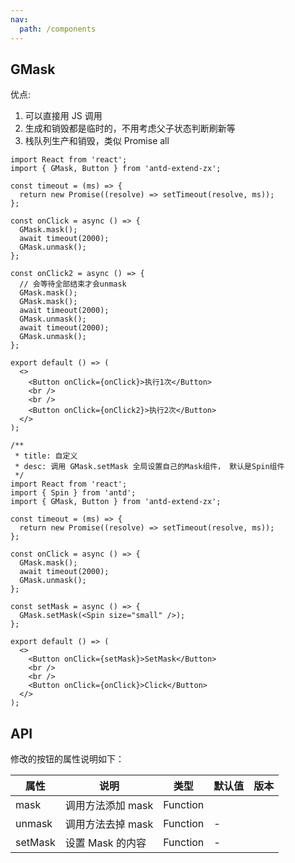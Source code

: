 ```yaml
---
nav:
  path: /components
---
```


## GMask

优点:

1. 可以直接用 JS 调用
2. 生成和销毁都是临时的，不用考虑父子状态判断刷新等
3. 栈队列生产和销毁，类似 Promise all

```tsx
import React from 'react';
import { GMask, Button } from 'antd-extend-zx';

const timeout = (ms) => {
  return new Promise((resolve) => setTimeout(resolve, ms));
};

const onClick = async () => {
  GMask.mask();
  await timeout(2000);
  GMask.unmask();
};

const onClick2 = async () => {
  // 会等待全部结束才会unmask
  GMask.mask();
  GMask.mask();
  await timeout(2000);
  GMask.unmask();
  await timeout(2000);
  GMask.unmask();
};

export default () => (
  <>
    <Button onClick={onClick}>执行1次</Button>
    <br />
    <br />
    <Button onClick={onClick2}>执行2次</Button>
  </>
);
```

```tsx
/**
 * title: 自定义
 * desc: 调用 GMask.setMask 全局设置自己的Mask组件， 默认是Spin组件
 */
import React from 'react';
import { Spin } from 'antd';
import { GMask, Button } from 'antd-extend-zx';

const timeout = (ms) => {
  return new Promise((resolve) => setTimeout(resolve, ms));
};

const onClick = async () => {
  GMask.mask();
  await timeout(2000);
  GMask.unmask();
};

const setMask = async () => {
  GMask.setMask(<Spin size="small" />);
};

export default () => (
  <>
    <Button onClick={setMask}>SetMask</Button>
    <br />
    <br />
    <Button onClick={onClick}>Click</Button>
  </>
);
```

## API

修改的按钮的属性说明如下：

| 属性    | 说明              | 类型     | 默认值 | 版本 |
| ------- | ----------------- | -------- | ------ | ---- |
| mask    | 调用方法添加 mask | Function |        |      |
| unmask  | 调用方法去掉 mask | Function | -      |      |
| setMask | 设置 Mask 的内容  | Function | -      |      |
